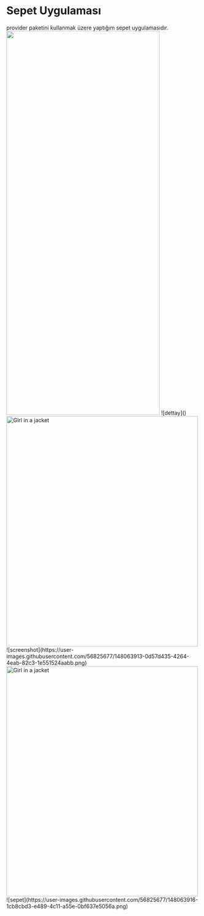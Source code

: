 <h1>Sepet Uygulaması</h1>
provider paketini kullanmak üzere yaptığım sepet uygulamasıdır.

<img src="https://user-images.githubusercontent.com/56825677/148063908-daab6ad2-2091-4bca-9d21-27ce9f7d0c77.png"  width="400" height="1000">
![dettay]()
<img src="img_girl.jpg" alt="Girl in a jacket" width="500" height="600">
![screenshot](https://user-images.githubusercontent.com/56825677/148063913-0d57d435-4264-4eab-82c3-1e551524aabb.png)
<img src="img_girl.jpg" alt="Girl in a jacket" width="500" height="600">
![sepet](https://user-images.githubusercontent.com/56825677/148063916-1cb8cbd3-e489-4c11-a55e-0bf637e5056a.png)




